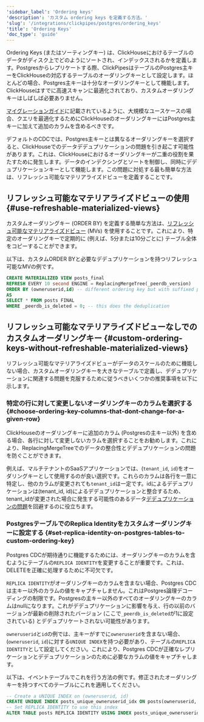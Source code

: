 ```yaml
---
'sidebar_label': 'Ordering keys'
'description': 'カスタム ordering keys を定義する方法。'
'slug': '/integrations/clickpipes/postgres/ordering_keys'
'title': 'Ordering Keys'
'doc_type': 'guide'
---
```


Ordering Keys (またはソーティングキー) は、ClickHouseにおけるテーブルのデータがディスク上でどのようにソートされ、インデックスされるかを定義します。Postgresからレプリケートする際、ClickPipesはテーブルのPostgres主キーをClickHouseの対応するテーブルのオーダリングキーとして設定します。ほとんどの場合、Postgres主キーは十分なオーダリングキーとして機能します。ClickHouseはすでに高速スキャンに最適化されており、カスタムオーダリングキーはしばしば必要ありません。

[マイグレーションガイド](/migrations/postgresql/data-modeling-techniques)に記載されているように、大規模なユースケースの場合、クエリを最適化するためにClickHouseのオーダリングキーにはPostgres主キーに加えて追加のカラムを含めるべきです。

デフォルトのCDCでは、Postgres主キーとは異なるオーダリングキーを選択すると、ClickHouseでのデータデデュプリケーションの問題を引き起こす可能性があります。これは、ClickHouseにおけるオーダリングキーが二重の役割を果たすために発生します。データのインデクシングとソートを制御し、同時にデデュプリケーションキーとして機能します。この問題に対処する最も簡単な方法は、リフレッシュ可能なマテリアライズドビューを定義することです。

## リフレッシュ可能なマテリアライズドビューの使用 {#use-refreshable-materialized-views}

カスタムオーダリングキー (ORDER BY) を定義する簡単な方法は、[リフレッシュ可能なマテリアライズドビュー](/materialized-view/refreshable-materialized-view) (MVs) を使用することです。これにより、特定のオーダリングキーで定期的に (例えば、5分または10分ごとに) テーブル全体をコピーすることができます。

以下は、カスタムORDER BYと必要なデデュプリケーションを持つリフレッシュ可能なMVの例です。

```sql
CREATE MATERIALIZED VIEW posts_final
REFRESH EVERY 10 second ENGINE = ReplacingMergeTree(_peerdb_version)
ORDER BY (owneruserid,id) -- different ordering key but with suffixed postgres pkey
AS
SELECT * FROM posts FINAL 
WHERE _peerdb_is_deleted = 0; -- this does the deduplication
```

## リフレッシュ可能なマテリアライズドビューなしでのカスタムオーダリングキー {#custom-ordering-keys-without-refreshable-materialized-views}

リフレッシュ可能なマテリアライズドビューがデータのスケールのために機能しない場合、カスタムオーダリングキーを大きなテーブルで定義し、デデュプリケーションに関連する問題を克服するために従うべきいくつかの推奨事項を以下に示します。

### 特定の行に対して変更しないオーダリングキーのカラムを選択する {#choose-ordering-key-columns-that-dont-change-for-a-given-row}

ClickHouseのオーダリングキーに追加のカラム (Postgresの主キー以外) を含める場合、各行に対して変更しないカラムを選択することをお勧めします。これにより、ReplacingMergeTreeでのデータの整合性とデデュプリケーションの問題を防ぐことができます。

例えば、マルチテナントのSaaSアプリケーションでは、(`tenant_id`, `id`)をオーダリングキーとして使用するのが良い選択です。これらのカラムは各行を一意に特定し、他のカラムが変更されても`tenant_id`は一定です。idによるデデュプリケーションは(tenant_id, id)によるデデュプリケーションと整合するため、tenant_idが変更された場合に発生する可能性のあるデータ[デデュプリケーションの問題](https://docs.peerdb.io/mirror/ordering-key-different)を回避するのに役立ちます。

### PostgresテーブルでのReplica Identityをカスタムオーダリングキーに設定する {#set-replica-identity-on-postgres-tables-to-custom-ordering-key}

Postgres CDCが期待通りに機能するためには、オーダリングキーのカラムを含むようにテーブルの`REPLICA IDENTITY`を変更することが重要です。これは、DELETEを正確に処理するために不可欠です。

`REPLICA IDENTITY`がオーダリングキーのカラムを含まない場合、Postgres CDCは主キー以外のカラムの値をキャプチャしません。これはPostgres論理デコーディングの制限です。Postgresの主キー以外のすべてのオーダリングキーのカラムはnullになります。これがデデュプリケーションに影響を与え、行の以前のバージョンが最新の削除されたバージョン (ここで`_peerdb_is_deleted`が1に設定されている) とデデュプリケートされない可能性があります。

`owneruserid`と`id`の例では、主キーがすでに`owneruserid`を含まない場合、(`owneruserid`, `id`)に対する`UNIQUE INDEX`を持つ必要があり、テーブルの`REPLICA IDENTITY`として設定してください。これにより、Postgres CDCが正確なレプリケーションとデデュプリケーションのために必要なカラムの値をキャプチャします。

以下は、イベントテーブルでこれを行う方法の例です。修正されたオーダリングキーを持つすべてのテーブルにこれを適用してください。

```sql
-- Create a UNIQUE INDEX on (owneruserid, id)
CREATE UNIQUE INDEX posts_unique_owneruserid_idx ON posts(owneruserid, id);
-- Set REPLICA IDENTITY to use this index
ALTER TABLE posts REPLICA IDENTITY USING INDEX posts_unique_owneruserid_idx;
```
